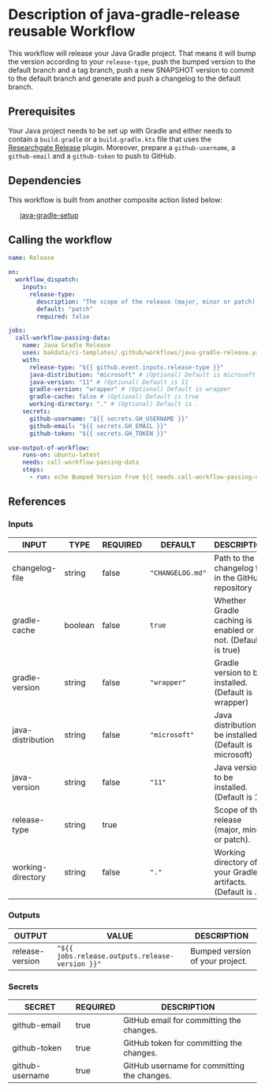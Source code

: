 <h1>Description of java-gradle-release reusable Workflow</h1>

This workflow will release your Java Gradle project. That means it will bump the version according to
your <code>release-type</code>, push the bumped version to the default branch and a tag branch, push a new SNAPSHOT version to commit to the default branch and generate and push a changelog to the default branch.

<h2>Prerequisites</h2>

Your Java project needs to be set up with Gradle and either needs to contain a <code>build.gradle</code> or a <code>build.gradle.kts</code>
file that uses the <a href="https://plugins.gradle.org/plugin/net.researchgate.release">Researchgate Release</a> plugin. Moreover, prepare a <code>github-username</code>, a <code>github-email</code> and a <code>github-token</code> to push to GitHub.

<h2>Dependencies</h2>

This workflow is built from another composite action listed below:

<ul>
<a href="https://github.com/bakdata/ci-templates/tree/main/actions/java-gradle-setup">java-gradle-setup</a>
</ul>

<h2>Calling the workflow</h2>

```yaml
name: Release

on:
  workflow_dispatch:
    inputs:
      release-type:
        description: "The scope of the release (major, minor or patch)."
        default: "patch"
        required: false

jobs:
  call-workflow-passing-data:
    name: Java Gradle Release
    uses: bakdata/ci-templates/.github/workflows/java-gradle-release.yaml@main
    with:
      release-type: "${{ github.event.inputs.release-type }}"
      java-distribution: "microsoft" # (Optional) Default is microsoft
      java-version: "11" # (Optional) Default is 11
      gradle-version: "wrapper" # (Optional) Default is wrapper
      gradle-cache: false # (Optional) Default is true
      working-directory: "." # (Optional) Default is .
    secrets:
      github-username: "${{ secrets.GH_USERNAME }}"
      github-email: "${{ secrets.GH_EMAIL }}"
      github-token: "${{ secrets.GH_TOKEN }}"

use-output-of-workflow:
    runs-on: ubuntu-latest
    needs: call-workflow-passing-data
    steps:
      - run: echo Bumped Version from ${{ needs.call-workflow-passing-data.outputs.old-version }} to ${{ needs.call-workflow-passing-data.outputs.release-version }}
```

<h2>References</h2>

<h3>Inputs</h3>

<!-- AUTO-DOC-INPUT:START - Do not remove or modify this section -->

|       INPUT       |  TYPE   | REQUIRED |     DEFAULT      |                         DESCRIPTION                         |
|-------------------|---------|----------|------------------|-------------------------------------------------------------|
|  changelog-file   | string  |  false   | <code>"CHANGELOG.md"</code> |     Path to the changelog file in the GitHub repository     |
|   gradle-cache    | boolean |  false   |      <code>true</code>      | Whether Gradle caching is enabled or not. (Default is true) |
|  gradle-version   | string  |  false   |   <code>"wrapper"</code>    |    Gradle version to be installed. (Default is wrapper)     |
| java-distribution | string  |  false   |  <code>"microsoft"</code>   |  Java distribution to be installed. (Default is microsoft)  |
|   java-version    | string  |  false   |      <code>"11"</code>      |        Java version to be installed. (Default is 11)        |
|   release-type    | string  |   true   |                  |        Scope of the release (major, minor or patch).        |
| working-directory | string  |  false   |      <code>"."</code>       | Working directory of your Gradle artifacts. (Default is .)  |

<!-- AUTO-DOC-INPUT:END -->

<h3>Outputs</h3>

<!-- AUTO-DOC-OUTPUT:START - Do not remove or modify this section -->

|     OUTPUT      |                      VALUE                      |           DESCRIPTION           |
|-----------------|-------------------------------------------------|---------------------------------|
| release-version | <code>"${{ jobs.release.outputs.release-version }}"</code> | Bumped version of your project. |

<!-- AUTO-DOC-OUTPUT:END -->

<h3>Secrets</h3>

<!-- AUTO-DOC-SECRETS:START - Do not remove or modify this section -->

|     SECRET      | REQUIRED |                 DESCRIPTION                 |
|-----------------|----------|---------------------------------------------|
|  github-email   |   true   |  GitHub email for committing the changes.   |
|  github-token   |   true   |  GitHub token for committing the changes.   |
| github-username |   true   | GitHub username for committing the changes. |

<!-- AUTO-DOC-SECRETS:END -->
